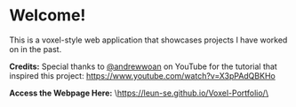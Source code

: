 # Welcome!

This is a voxel-style web application that showcases projects I have worked on in the past.

**Credits:**
Special thanks to [@andrewwoan](https://www.youtube.com/@andrewwoan) on YouTube for the tutorial that inspired this project: <https://www.youtube.com/watch?v=X3pPAdQBKHo>

**Access the Webpage Here:**
\https://leun-se.github.io/Voxel-Portfolio/\
